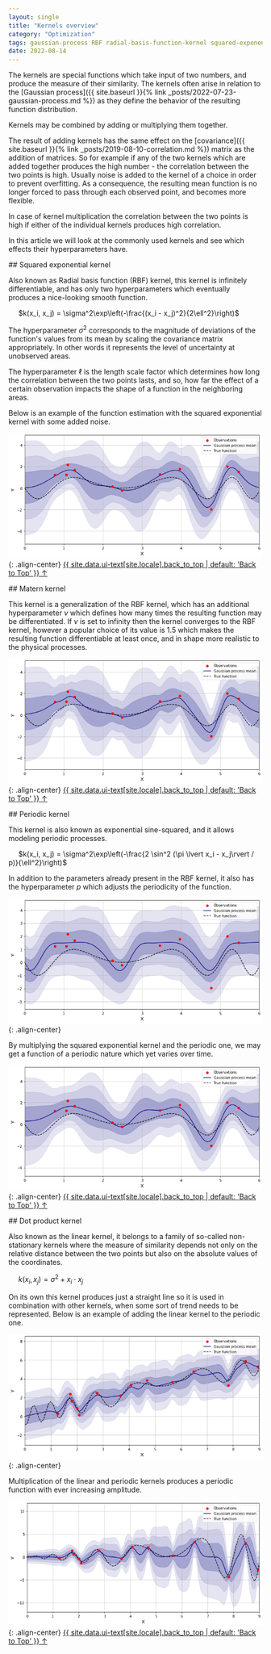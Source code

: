 ```yaml
---
layout: single
title: "Kernels overview"
category: "Optimization"
tags: gaussian-process RBF radial-basis-function-kernel squared-exponential-kernel covariance matern-kernel rational-quadratic-kernel periodic-kernel linear-kernel dot-product-kernel
date: 2022-08-14
---
```


The kernels are special functions which take input of two numbers, and produce the measure of their similarity. The kernels often arise in relation to the [Gaussian process]({{ site.baseurl }}{% link _posts/2022-07-23-gaussian-process.md %}) as they define the behavior of the resulting function distribution.

Kernels may be combined by adding or multiplying them together.

The result of adding kernels has the same effect on the [covariance]({{ site.baseurl }}{% link _posts/2019-08-10-correlation.md %}) matrix as the addition of matrices. So for example if any of the two kernels which are added together produces the high number - the correlation between the two points is high. Usually noise is added to the kernel of a choice in order to prevent overfitting. As a consequence, the resulting mean function is no longer forced to pass through each observed point, and becomes more flexible.

In case of kernel multiplication the correlation between the two points is high if either of the individual kernels produces high correlation.

In this article we will look at the commonly used kernels and see which effects their hyperparameters have.

<div id='squared_exponential_kernel'/>
## Squared exponential kernel

Also known as Radial basis function (RBF) kernel, this kernel is infinitely differentiable, and has only two hyperparameters which eventually produces a nice-looking smooth function.

&nbsp;&nbsp;&nbsp;&nbsp;
$k(x_i, x_j) = \sigma^2\exp\left(-\frac{(x_i - x_j)^2}{2\ell^2}\right)$

The hyperparameter $\sigma^2$ corresponds to the magnitude of deviations of the function's values from its mean by scaling the covariance matrix appropriately. In other words it represents the level of uncertainty at unobserved areas.

The hyperparameter $\ell$ is the length scale factor which determines how long the correlation between the two points lasts, and so, how far the effect of a certain observation impacts the shape of a function in the neighboring areas.

Below is an example of the function estimation with the squared exponential kernel with some added noise.

![](/assets/images/regression/gp_rbf_fit_example.png){: .align-center}
<a href="#page-title" class="back-to-top">{{ site.data.ui-text[site.locale].back_to_top | default: 'Back to Top' }} &uarr;</a>

<div id='matern_kernel'/>
## Matern kernel

This kernel is a generalization of the RBF kernel, which has an additional hyperparameter $\nu$ which defines how many times the resulting function may be differentiated. If $\nu$ is set to infinity then the kernel converges to the RBF kernel, however a popular choice of its value is 1.5 which makes the resulting function differentiable at least once, and in shape more realistic to the physical processes.

![](/assets/images/regression/gp_matern_example.png){: .align-center}
<a href="#page-title" class="back-to-top">{{ site.data.ui-text[site.locale].back_to_top | default: 'Back to Top' }} &uarr;</a>

<div id='periodic_kernel'/>
## Periodic kernel

This kernel is also known as exponential sine-squared, and it allows modeling periodic processes.

&nbsp;&nbsp;&nbsp;&nbsp;
$k(x_i, x_j) = \sigma^2\exp\left(-\frac{2 \sin^2 (\pi \lvert x_i - x_j\rvert / p)}{\ell^2}\right)$

In addition to the parameters already present in the RBF kernel, it also has the hyperparameter $p$ which adjusts the periodicity of the function.

![](/assets/images/regression/gp_periodic_example.png){: .align-center}

By multiplying the squared exponential kernel and the periodic one, we may get a function of a periodic nature which yet varies over time.

![](/assets/images/regression/gp_periodic_and_rbf_example.png){: .align-center}
<a href="#page-title" class="back-to-top">{{ site.data.ui-text[site.locale].back_to_top | default: 'Back to Top' }} &uarr;</a>

<div id='dot_product_kernel'/>
## Dot product kernel

Also known as the linear kernel, it belongs to a family of so-called non-stationary kernels where the measure of similarity depends not only on the relative distance between the two points but also on the absolute values of the coordinates.

&nbsp;&nbsp;&nbsp;&nbsp;
$k(x_i, x_j) = \sigma^2 + x_i \cdot x_j$

On its own this kernel produces just a straight line so it is used in combination with other kernels, when some sort of trend needs to be represented. Below is an example of adding the linear kernel to the periodic one.

![](/assets/images/regression/gp_periodic_and_linear_example.png){: .align-center}

Multiplication of the linear and periodic kernels produces a periodic function with ever increasing amplitude.

![](/assets/images/regression/gp_periodic_times_linear_example.png){: .align-center}
<a href="#page-title" class="back-to-top">{{ site.data.ui-text[site.locale].back_to_top | default: 'Back to Top' }} &uarr;</a>